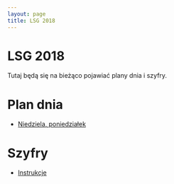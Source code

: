 ```yaml
---
layout: page
title: LSG 2018
---
```


# LSG 2018

Tutaj będą się na bieżąco pojawiać plany dnia i szyfry.

# Plan dnia

- [Niedziela, poniedziałek](/public/2018/1-nd-pn.pdf)

# Szyfry

- [Instrukcje](/public/2018/szyfry-0-intro.pdf)
